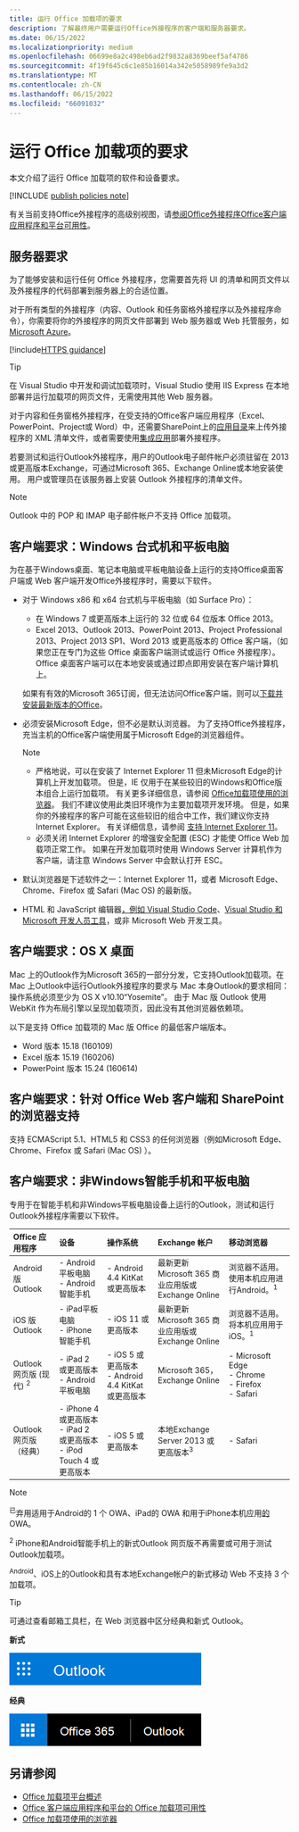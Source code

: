```yaml
---
title: 运行 Office 加载项的要求
description: 了解最终用户需要运行Office外接程序的客户端和服务器要求。
ms.date: 06/15/2022
ms.localizationpriority: medium
ms.openlocfilehash: 06699e8a2c498eb6ad2f9832a8369beef5af4786
ms.sourcegitcommit: 4f19f645c6c1e85b16014a342e5058989fe9a3d2
ms.translationtype: MT
ms.contentlocale: zh-CN
ms.lasthandoff: 06/15/2022
ms.locfileid: "66091032"
---
```

# <a name="requirements-for-running-office-add-ins"></a>运行 Office 加载项的要求

本文介绍了运行 Office 加载项的软件和设备要求。

[!INCLUDE [publish policies note](../includes/note-publish-policies.md)]

有关当前支持Office外接程序的高级别视图，请[参阅Office外接程序Office客户端应用程序和平台可用性](/javascript/api/requirement-sets)。

## <a name="server-requirements"></a>服务器要求

为了能够安装和运行任何 Office 外接程序，您需要首先将 UI 的清单和网页文件以及外接程序的代码部署到服务器上的合适位置。

对于所有类型的外接程序（内容、Outlook 和任务窗格外接程序以及外接程序命令），你需要将你的外接程序的网页文件部署到 Web 服务器或 Web 托管服务，如 [Microsoft Azure](../publish/host-an-office-add-in-on-microsoft-azure.md)。

[!include[HTTPS guidance](../includes/https-guidance.md)]

> [!TIP]
> 在 Visual Studio 中开发和调试加载项时，Visual Studio 使用 IIS Express 在本地部署并运行加载项的网页文件，无需使用其他 Web 服务器。

对于内容和任务窗格外接程序，在受支持的Office客户端应用程序（Excel、PowerPoint、Project或 Word）中，还需要SharePoint上的[应用目录](../publish/publish-task-pane-and-content-add-ins-to-an-add-in-catalog.md)来上传外接程序的 XML 清单文件，或者需要使用[集成应用](/microsoft-365/admin/manage/test-and-deploy-microsoft-365-apps)部署外接程序。

若要测试和运行Outlook外接程序，用户的Outlook电子邮件帐户必须驻留在 2013 或更高版本Exchange，可通过Microsoft 365、Exchange Online或本地安装使用。 用户或管理员在该服务器上安装 Outlook 外接程序的清单文件。

> [!NOTE]
> Outlook 中的 POP 和 IMAP 电子邮件帐户不支持 Office 加载项。

## <a name="client-requirements-windows-desktop-and-tablet"></a>客户端要求：Windows 台式机和平板电脑

为在基于Windows桌面、笔记本电脑或平板电脑设备上运行的支持Office桌面客户端或 Web 客户端开发Office外接程序时，需要以下软件。

- 对于 Windows x86 和 x64 台式机与平板电脑（如 Surface Pro）：
  - 在 Windows 7 或更高版本上运行的 32 位或 64 位版本 Office 2013。
  - Excel 2013、Outlook 2013、PowerPoint 2013、Project Professional 2013、Project 2013 SP1、Word 2013 或更高版本的 Office 客户端，（如果您正在专门为这些 Office 桌面客户端测试或运行 Office 外接程序）。Office 桌面客户端可以在本地安装或通过即点即用安装在客户端计算机上。

  如果有有效的Microsoft 365订阅，但无法访问Office客户端，则可以[下载并安装最新版本的Office](https://support.microsoft.com/office/4414eaaf-0478-48be-9c42-23adc4716658)。

- 必须安装Microsoft Edge，但不必是默认浏览器。 为了支持Office外接程序，充当主机的Office客户端使用属于Microsoft Edge的浏览器组件。

  > [!NOTE]
  >
  > - 严格地说，可以在安装了 Internet Explorer 11 但未Microsoft Edge的计算机上开发加载项。 但是，IE 仅用于在某些较旧的Windows和Office版本组合上运行加载项。 有关更多详细信息，请参阅 [Office加载项使用的浏览器](browsers-used-by-office-web-add-ins.md)。 我们不建议使用此类旧环境作为主要加载项开发环境。 但是，如果你的外接程序的客户可能在这些较旧的组合中工作，我们建议你支持 Internet Explorer。 有关详细信息，请参阅 [支持 Internet Explorer 11](../develop/support-ie-11.md)。
  > - 必须关闭 Internet Explorer 的增强安全配置 (ESC) 才能使 Office Web 加载项正常工作。 如果在开发加载项时使用 Windows Server 计算机作为客户端，请注意 Windows Server 中会默认打开 ESC。

- 默认浏览器是下述软件之一：Internet Explorer 11，或者 Microsoft Edge、Chrome、Firefox 或 Safari (Mac OS) 的最新版。
- HTML 和 JavaScript 编辑器[，例如 Visual Studio Code](https://code.visualstudio.com/)、[Visual Studio 和 Microsoft 开发人员工具](https://www.visualstudio.com/features/office-tools-vs)，或非 Microsoft Web 开发工具。

## <a name="client-requirements-os-x-desktop"></a>客户端要求：OS X 桌面

Mac 上的Outlook作为Microsoft 365的一部分分发，它支持Outlook加载项。在 Mac 上Outlook中运行Outlook外接程序的要求与 Mac 本身Outlook的要求相同：操作系统必须至少为 OS X v10.10“Yosemite”。 由于 Mac 版 Outlook 使用 WebKit 作为布局引擎以呈现加载项页，因此没有其他浏览器依赖项。

以下是支持 Office 加载项的 Mac 版 Office 的最低客户端版本。

- Word 版本 15.18 (160109)
- Excel 版本 15.19 (160206)
- PowerPoint 版本 15.24 (160614)

## <a name="client-requirements-browser-support-for-office-web-clients-and-sharepoint"></a>客户端要求：针对 Office Web 客户端和 SharePoint 的浏览器支持

支持 ECMAScript 5.1、HTML5 和 CSS3 的任何浏览器（例如Microsoft Edge、Chrome、Firefox 或 Safari (Mac OS) ）。

## <a name="client-requirements-non-windows-smartphone-and-tablet"></a>客户端要求：非Windows智能手机和平板电脑

专用于在智能手机和非Windows平板电脑设备上运行的Outlook，测试和运行Outlook外接程序需要以下软件。

| Office 应用程序 | 设备 | 操作系统 | Exchange 帐户 | 移动浏览器 |
|:-----|:-----|:-----|:-----|:-----|
|Android 版 Outlook|- Android平板电脑<br>- Android智能手机|- Android 4.4 KitKat 或更高版本|最新更新Microsoft 365 商业应用版或Exchange Online|浏览器不适用。 使用本机应用进行Android。<sup>1</sup>|
|iOS 版 Outlook|- iPad平板电脑<br>- iPhone智能手机|- iOS 11 或更高版本|最新更新Microsoft 365 商业应用版或Exchange Online|浏览器不适用。 将本机应用用于iOS。<sup>1</sup>|
|Outlook 网页版 (现代) <sup>2</sup>|- iPad 2 或更高版本<br>- Android平板电脑 |- iOS 5 或更高版本<br>- Android 4.4 KitKat 或更高版本|Microsoft 365，Exchange Online|- Microsoft Edge<br>- Chrome<br>- Firefox<br>- Safari|
|Outlook 网页版（经典）|- iPhone 4 或更高版本<br>- iPad 2 或更高版本<br>- iPod Touch 4 或更高版本|- iOS 5 或更高版本|本地Exchange Server 2013 或更高版本<sup>3</sup>|- Safari|

> [!NOTE]
> <sup>已</sup>弃用适用于Android的 1 个 OWA、iPad的 OWA 和用于iPhone本机应用[的](https://support.microsoft.com/office/076ec122-4576-4900-bc26-937f84d25a4b) OWA。
>
> <sup>2</sup> iPhone和Android智能手机上的新式Outlook 网页版不再需要或可用于测试Outlook加载项。
>
> <sup>Android</sup>、iOS上的Outlook和具有本地Exchange帐户的新式移动 Web 不支持 3 个加载项。

> [!TIP]
> 可通过查看邮箱工具栏，在 Web 浏览器中区分经典和新式 Outlook。
>
> **新式**
>
> ![新式 Outlook 工具栏的部分屏幕截图。](../images/outlook-on-the-web-new-toolbar.png)
>
> **经典**
>
> ![经典 Outlook 工具栏的部分屏幕截图。](../images/outlook-on-the-web-classic-toolbar.png)

## <a name="see-also"></a>另请参阅

- [Office 加载项平台概述](../overview/office-add-ins.md)
- [Office 客户端应用程序和平台的 Office 加载项可用性](/javascript/api/requirement-sets)
- [Office 加载项使用的浏览器](browsers-used-by-office-web-add-ins.md)
